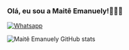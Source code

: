 ### Olá, eu sou a Maitê Emanuely!🖐🏻💜



[![Whatsapp](https://img.shields.io/badge/WhatsApp-25D366?style=for-the-badge&logo=whatsapp&logoColor=white)](https://wa.me/qr/GYPHJ2FPXNEEA1)


![Maitê Emanuely GitHub stats](https://github-readme-stats.vercel.app/api?username=pjmssunrise&show_icons=true&theme=radical)
